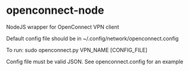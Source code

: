 # openconnect-node
NodeJS wrapper for OpenConnect VPN client

Default config file should be in ~/.config/network/openconnect.config

To run:
sudo openconnect.py VPN_NAME [CONFIG_FILE]

Config file must be valid JSON.  See openconnect.config for an example
